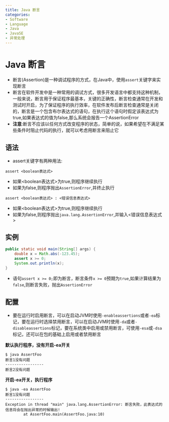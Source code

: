 ```yaml
---
title: Java 断言
categories:
- Software
- Language
- Java
- JavaSE
- 异常处理
---
```

# Java 断言

- 断言(Assertion)是一种调试程序的方式，在Java中，使用`assert`关键字来实现断言
- 断言在软件开发中是一种常用的调试方式，很多开发语言中都支持这种机制，一般来说，断言用于保证程序最基本，关键的正确性，断言检查通常在开发和测试时开启，为了保证程序的执行效率，在软件发布后断言检查通常是关闭的，断言是一个包含布尔表达式的语句，在执行这个语句时假定该表达式为true,如果表达式的值为false,那么系统会报告一个AssertionError
- **注意**:断言不应该以任何方式改变程序的状态，简单的说，如果希望在不满足某些条件时阻止代码的执行，就可以考虑用断言来阻止它

## 语法

-  assert关键字有两种用法:

```
assert <boolean表达式>
```

- 如果<boolean表达式>为true,则程序继续执行
- 如果为false,则程序抛出`AssertionError`,并终止执行

```
assert <boolean表达式> : <错误信息表达式>
```

- 如果<boolean表达式>为true,则程序继续执行
- 如果为false,则程序抛出`java.lang.AssertionError`,并输入<错误信息表达式>

## 实例

```java
public static void main(String[] args) {
    double x = Math.abs(-123.45);
    assert x >= 0;
    System.out.println(x);
}
```

- 语句`assert x >= 0;`即为断言，断言条件`x >= 0`预期为`true`,如果计算结果为`false`,则断言失败，抛出`AssertionError`

## 配置

- 要在运行时启用断言，可以在启动JVM时使用`-enableassertions`或者`-ea`标记，要在运行时选择禁用断言，可以在启动JVM时使用`-da`或者`-disableassertions`标记，要在系统类中启用或禁用断言，可使用`-esa`或`-dsa`标记，还可以在包的基础上启用或者禁用断言

**默认执行程序，没有开启-ea开关**

```
$ java AssertFoo
断言1没有问题
-----------------
断言2没有问题
```

**开启-ea开关，执行程序**

```
$ java -ea AssertFoo
断言1没有问题
-----------------
Exception in thread "main" java.lang.AssertionError: 断言失败，此表达式的信息将会在抛出异常的时候输出!
        at AssertFoo.main(AssertFoo.java:10)
```
